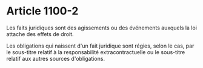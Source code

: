 # Article 1100-2

<p>Les faits juridiques sont des agissements ou des événements auxquels la loi attache des effets de droit.</p><p>Les obligations qui naissent d'un fait juridique sont régies, selon le cas, par le sous-titre relatif à la responsabilité extracontractuelle ou le sous-titre relatif aux autres sources d'obligations.</p>